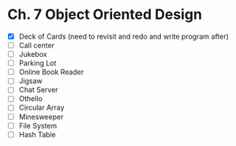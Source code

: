 # Ch. 7 Object Oriented Design

- [x] Deck of Cards (need to revisit and redo and write program after)
- [ ] Call center
- [ ] Jukebox
- [ ] Parking Lot
- [ ] Online Book Reader
- [ ] Jigsaw
- [ ] Chat Server
- [ ] Othello
- [ ] Circular Array
- [ ] Minesweeper
- [ ] File System
- [ ] Hash Table
